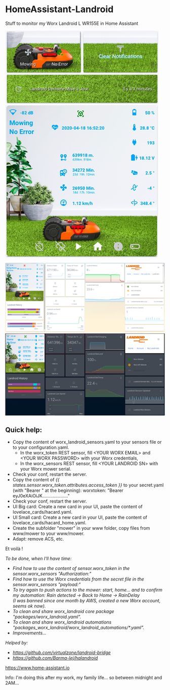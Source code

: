 # HomeAssistant-Landroid
Stuff to monitor my Worx Landroid L WR155E in Home Assistant

![](./.res/home.jpeg)  ![](./.res/card.jpeg)

![](./.res/tab.png)
![](./.res/tab2.jpeg)



## Quick help:
- Copy the content of worx_landroid_sensors.yaml to your sensors file or to your configuration.yaml.
   - In the worx_token REST sensor, fill \<YOUR WORX EMAIL\> and \<YOUR WORX PASSWORD\> with your Worx credentials,
   - In the worx_sensors REST sensor, fill \<YOUR LANDROID SN\> with your Worx mower serial.
- Check your conf, restart the server.
- Copy the content of *{{ states.sensor.worx_token.attributes.access_token }}* to your secret.yaml (with "Bearer " at the beginning): worxtoken: "Bearer eyJ0eXAiOiJK...................."
- Check your conf, restart the server.
- UI Big card: Create a new card in your UI, paste the content of lovelace_cards/hacard.yaml.
- UI Small card: Create a new card in your UI, paste the content of lovelace_cards/hacard_home.yaml.
- Create the subfolder "mower" in your www folder, copy files from www/mower to your www/mower.
- Adapt: remove ACS, etc.
 
 Et voilà !  
 
 
 
*To be done, when I'll have time:*
- *Find how to use the content of sensor.worx_token in the sensor.worx_sensors "Authorization:"*
- *Find how to use the Worx credentials from the secret file in the sensor.worx_sensors "payload:"*
- *To try again to push actions to the mower: start, home... and to confirm my automation: Rain detected -> Back to Home -> RainDelay  
(I was banned since one month by AWS, created a new Worx account, seems ok now).*
- *To clean and share worx_landroid core package "packages/worx_landroid.yaml".*
- *To clean and share worx_landroid automations "packages_worx_landroid/worx_landroid_automations/\*.yaml".*
- *Improvements...*

*Helped by:*
* *https://github.com/virtualzone/landroid-bridge*
* *https://github.com/Barma-lej/halandroid*

https://www.home-assistant.io

Info:
I'm doing this after my work, my family life... so between midnight and 2AM...
